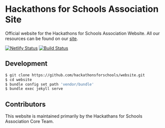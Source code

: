 # Hackathons for Schools Association Site

Official website for the Hackathons for Schools Association Website. All our resources can be found on our [site](https://hackathonsforschools.com).

[![Netlify Status](https://api.netlify.com/api/v1/badges/75164327-77bf-46f5-b06d-e14c11b32c7d/deploy-status)](https://app.netlify.com/sites/hackathonsforschools/deploys)
[![Build Status](https://travis-ci.com/hackathonsforschools/website.svg?branch=master)](https://travis-ci.com/hackathonsforschools/website)


## Development

```bash
$ git clone https://github.com/hackathonsforschools/website.git
$ cd website
$ bundle config set path 'vendor/bundle'
$ bundle exec jekyll serve
```

## Contributors

This website is maintained primarily by the Hackathans for Schools Association Core Team.
